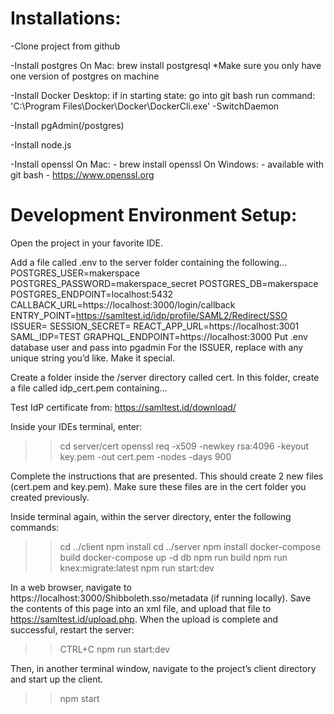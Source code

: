 # Installations:

-Clone project from github 

-Install postgres 
On Mac: brew install postgresql
*Make sure you only have one version of postgres on machine

-Install Docker Desktop: 
  if in starting state: go into git bash run command:
  'C:\Program Files\Docker\Docker\DockerCli.exe' -SwitchDaemon

-Install pgAdmin(/postgres)

-Install node.js

-Install openssl
  On Mac: 
    - brew install openssl
  On Windows:
    - available with git bash
    - https://www.openssl.org



# Development Environment Setup:

Open the project in your favorite IDE.

Add a file called .env to the server folder containing the following…
POSTGRES_USER=makerspace
POSTGRES_PASSWORD=makerspace_secret
POSTGRES_DB=makerspace
POSTGRES_ENDPOINT=localhost:5432
CALLBACK_URL=https://localhost:3000/login/callback
ENTRY_POINT=https://samltest.id/idp/profile/SAML2/Redirect/SSO
ISSUER=<unique>
SESSION_SECRET=<secret>
REACT_APP_URL=https://localhost:3001
SAML_IDP=TEST
GRAPHQL_ENDPOINT=https://localhost:3000
Put .env database user and pass into pgadmin
For the ISSUER, replace <unique> with any unique string you’d like. Make it special.

Create a folder inside the /server directory called cert. In this folder, create a file called idp_cert.pem containing…

Test IdP certificate from: https://samltest.id/download/

Inside your IDEs terminal, enter:
>> cd server/cert
>> openssl req -x509 -newkey rsa:4096 -keyout key.pem -out cert.pem -nodes -days 900

Complete the instructions that are presented. This should create 2 new files (cert.pem and key.pem). Make sure these files are in the cert folder you created previously.

Inside terminal again, within the server directory, enter the following commands:
>> cd ../client
>> npm install
>> cd ../server
>> npm install
>> docker-compose build
>> docker-compose up -d db
>> npm run build
>> npm run knex:migrate:latest
>> npm run start:dev

In a web browser, navigate to https://localhost:3000/Shibboleth.sso/metadata (if running locally). Save the contents of this page into an xml file, and upload that file to https://samltest.id/upload.php.
When the upload is complete and successful, restart the server:
>> CTRL+C
>> npm run start:dev

Then, in another terminal window, navigate to the project’s client directory and start up the client.
>> npm start
